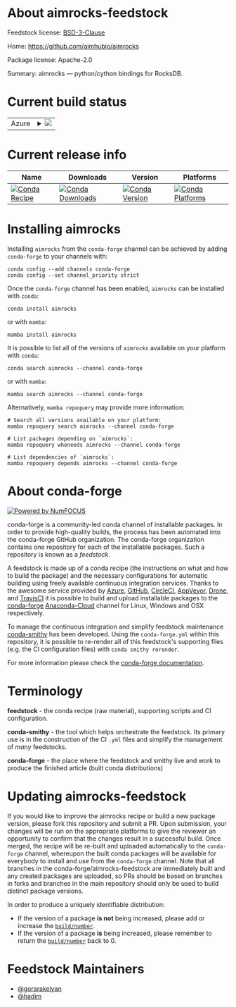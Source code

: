 About aimrocks-feedstock
========================

Feedstock license: [BSD-3-Clause](https://github.com/conda-forge/aimrocks-feedstock/blob/main/LICENSE.txt)

Home: https://github.com/aimhubio/aimrocks

Package license: Apache-2.0

Summary: aimrocks — python/cython bindings for RocksDB.

Current build status
====================


<table>
    
  <tr>
    <td>Azure</td>
    <td>
      <details>
        <summary>
          <a href="https://dev.azure.com/conda-forge/feedstock-builds/_build/latest?definitionId=18430&branchName=main">
            <img src="https://dev.azure.com/conda-forge/feedstock-builds/_apis/build/status/aimrocks-feedstock?branchName=main">
          </a>
        </summary>
        <table>
          <thead><tr><th>Variant</th><th>Status</th></tr></thead>
          <tbody><tr>
              <td>linux_64_python3.10.____cpython</td>
              <td>
                <a href="https://dev.azure.com/conda-forge/feedstock-builds/_build/latest?definitionId=18430&branchName=main">
                  <img src="https://dev.azure.com/conda-forge/feedstock-builds/_apis/build/status/aimrocks-feedstock?branchName=main&jobName=linux&configuration=linux%20linux_64_python3.10.____cpython" alt="variant">
                </a>
              </td>
            </tr><tr>
              <td>linux_64_python3.11.____cpython</td>
              <td>
                <a href="https://dev.azure.com/conda-forge/feedstock-builds/_build/latest?definitionId=18430&branchName=main">
                  <img src="https://dev.azure.com/conda-forge/feedstock-builds/_apis/build/status/aimrocks-feedstock?branchName=main&jobName=linux&configuration=linux%20linux_64_python3.11.____cpython" alt="variant">
                </a>
              </td>
            </tr><tr>
              <td>linux_64_python3.8.____cpython</td>
              <td>
                <a href="https://dev.azure.com/conda-forge/feedstock-builds/_build/latest?definitionId=18430&branchName=main">
                  <img src="https://dev.azure.com/conda-forge/feedstock-builds/_apis/build/status/aimrocks-feedstock?branchName=main&jobName=linux&configuration=linux%20linux_64_python3.8.____cpython" alt="variant">
                </a>
              </td>
            </tr><tr>
              <td>linux_64_python3.9.____cpython</td>
              <td>
                <a href="https://dev.azure.com/conda-forge/feedstock-builds/_build/latest?definitionId=18430&branchName=main">
                  <img src="https://dev.azure.com/conda-forge/feedstock-builds/_apis/build/status/aimrocks-feedstock?branchName=main&jobName=linux&configuration=linux%20linux_64_python3.9.____cpython" alt="variant">
                </a>
              </td>
            </tr><tr>
              <td>osx_64_python3.10.____cpython</td>
              <td>
                <a href="https://dev.azure.com/conda-forge/feedstock-builds/_build/latest?definitionId=18430&branchName=main">
                  <img src="https://dev.azure.com/conda-forge/feedstock-builds/_apis/build/status/aimrocks-feedstock?branchName=main&jobName=osx&configuration=osx%20osx_64_python3.10.____cpython" alt="variant">
                </a>
              </td>
            </tr><tr>
              <td>osx_64_python3.11.____cpython</td>
              <td>
                <a href="https://dev.azure.com/conda-forge/feedstock-builds/_build/latest?definitionId=18430&branchName=main">
                  <img src="https://dev.azure.com/conda-forge/feedstock-builds/_apis/build/status/aimrocks-feedstock?branchName=main&jobName=osx&configuration=osx%20osx_64_python3.11.____cpython" alt="variant">
                </a>
              </td>
            </tr><tr>
              <td>osx_64_python3.8.____cpython</td>
              <td>
                <a href="https://dev.azure.com/conda-forge/feedstock-builds/_build/latest?definitionId=18430&branchName=main">
                  <img src="https://dev.azure.com/conda-forge/feedstock-builds/_apis/build/status/aimrocks-feedstock?branchName=main&jobName=osx&configuration=osx%20osx_64_python3.8.____cpython" alt="variant">
                </a>
              </td>
            </tr><tr>
              <td>osx_64_python3.9.____cpython</td>
              <td>
                <a href="https://dev.azure.com/conda-forge/feedstock-builds/_build/latest?definitionId=18430&branchName=main">
                  <img src="https://dev.azure.com/conda-forge/feedstock-builds/_apis/build/status/aimrocks-feedstock?branchName=main&jobName=osx&configuration=osx%20osx_64_python3.9.____cpython" alt="variant">
                </a>
              </td>
            </tr><tr>
              <td>osx_arm64_python3.10.____cpython</td>
              <td>
                <a href="https://dev.azure.com/conda-forge/feedstock-builds/_build/latest?definitionId=18430&branchName=main">
                  <img src="https://dev.azure.com/conda-forge/feedstock-builds/_apis/build/status/aimrocks-feedstock?branchName=main&jobName=osx&configuration=osx%20osx_arm64_python3.10.____cpython" alt="variant">
                </a>
              </td>
            </tr><tr>
              <td>osx_arm64_python3.11.____cpython</td>
              <td>
                <a href="https://dev.azure.com/conda-forge/feedstock-builds/_build/latest?definitionId=18430&branchName=main">
                  <img src="https://dev.azure.com/conda-forge/feedstock-builds/_apis/build/status/aimrocks-feedstock?branchName=main&jobName=osx&configuration=osx%20osx_arm64_python3.11.____cpython" alt="variant">
                </a>
              </td>
            </tr><tr>
              <td>osx_arm64_python3.8.____cpython</td>
              <td>
                <a href="https://dev.azure.com/conda-forge/feedstock-builds/_build/latest?definitionId=18430&branchName=main">
                  <img src="https://dev.azure.com/conda-forge/feedstock-builds/_apis/build/status/aimrocks-feedstock?branchName=main&jobName=osx&configuration=osx%20osx_arm64_python3.8.____cpython" alt="variant">
                </a>
              </td>
            </tr><tr>
              <td>osx_arm64_python3.9.____cpython</td>
              <td>
                <a href="https://dev.azure.com/conda-forge/feedstock-builds/_build/latest?definitionId=18430&branchName=main">
                  <img src="https://dev.azure.com/conda-forge/feedstock-builds/_apis/build/status/aimrocks-feedstock?branchName=main&jobName=osx&configuration=osx%20osx_arm64_python3.9.____cpython" alt="variant">
                </a>
              </td>
            </tr>
          </tbody>
        </table>
      </details>
    </td>
  </tr>
</table>

Current release info
====================

| Name | Downloads | Version | Platforms |
| --- | --- | --- | --- |
| [![Conda Recipe](https://img.shields.io/badge/recipe-aimrocks-green.svg)](https://anaconda.org/conda-forge/aimrocks) | [![Conda Downloads](https://img.shields.io/conda/dn/conda-forge/aimrocks.svg)](https://anaconda.org/conda-forge/aimrocks) | [![Conda Version](https://img.shields.io/conda/vn/conda-forge/aimrocks.svg)](https://anaconda.org/conda-forge/aimrocks) | [![Conda Platforms](https://img.shields.io/conda/pn/conda-forge/aimrocks.svg)](https://anaconda.org/conda-forge/aimrocks) |

Installing aimrocks
===================

Installing `aimrocks` from the `conda-forge` channel can be achieved by adding `conda-forge` to your channels with:

```
conda config --add channels conda-forge
conda config --set channel_priority strict
```

Once the `conda-forge` channel has been enabled, `aimrocks` can be installed with `conda`:

```
conda install aimrocks
```

or with `mamba`:

```
mamba install aimrocks
```

It is possible to list all of the versions of `aimrocks` available on your platform with `conda`:

```
conda search aimrocks --channel conda-forge
```

or with `mamba`:

```
mamba search aimrocks --channel conda-forge
```

Alternatively, `mamba repoquery` may provide more information:

```
# Search all versions available on your platform:
mamba repoquery search aimrocks --channel conda-forge

# List packages depending on `aimrocks`:
mamba repoquery whoneeds aimrocks --channel conda-forge

# List dependencies of `aimrocks`:
mamba repoquery depends aimrocks --channel conda-forge
```


About conda-forge
=================

[![Powered by
NumFOCUS](https://img.shields.io/badge/powered%20by-NumFOCUS-orange.svg?style=flat&colorA=E1523D&colorB=007D8A)](https://numfocus.org)

conda-forge is a community-led conda channel of installable packages.
In order to provide high-quality builds, the process has been automated into the
conda-forge GitHub organization. The conda-forge organization contains one repository
for each of the installable packages. Such a repository is known as a *feedstock*.

A feedstock is made up of a conda recipe (the instructions on what and how to build
the package) and the necessary configurations for automatic building using freely
available continuous integration services. Thanks to the awesome service provided by
[Azure](https://azure.microsoft.com/en-us/services/devops/), [GitHub](https://github.com/),
[CircleCI](https://circleci.com/), [AppVeyor](https://www.appveyor.com/),
[Drone](https://cloud.drone.io/welcome), and [TravisCI](https://travis-ci.com/)
it is possible to build and upload installable packages to the
[conda-forge](https://anaconda.org/conda-forge) [Anaconda-Cloud](https://anaconda.org/)
channel for Linux, Windows and OSX respectively.

To manage the continuous integration and simplify feedstock maintenance
[conda-smithy](https://github.com/conda-forge/conda-smithy) has been developed.
Using the ``conda-forge.yml`` within this repository, it is possible to re-render all of
this feedstock's supporting files (e.g. the CI configuration files) with ``conda smithy rerender``.

For more information please check the [conda-forge documentation](https://conda-forge.org/docs/).

Terminology
===========

**feedstock** - the conda recipe (raw material), supporting scripts and CI configuration.

**conda-smithy** - the tool which helps orchestrate the feedstock.
                   Its primary use is in the construction of the CI ``.yml`` files
                   and simplify the management of *many* feedstocks.

**conda-forge** - the place where the feedstock and smithy live and work to
                  produce the finished article (built conda distributions)


Updating aimrocks-feedstock
===========================

If you would like to improve the aimrocks recipe or build a new
package version, please fork this repository and submit a PR. Upon submission,
your changes will be run on the appropriate platforms to give the reviewer an
opportunity to confirm that the changes result in a successful build. Once
merged, the recipe will be re-built and uploaded automatically to the
`conda-forge` channel, whereupon the built conda packages will be available for
everybody to install and use from the `conda-forge` channel.
Note that all branches in the conda-forge/aimrocks-feedstock are
immediately built and any created packages are uploaded, so PRs should be based
on branches in forks and branches in the main repository should only be used to
build distinct package versions.

In order to produce a uniquely identifiable distribution:
 * If the version of a package **is not** being increased, please add or increase
   the [``build/number``](https://docs.conda.io/projects/conda-build/en/latest/resources/define-metadata.html#build-number-and-string).
 * If the version of a package **is** being increased, please remember to return
   the [``build/number``](https://docs.conda.io/projects/conda-build/en/latest/resources/define-metadata.html#build-number-and-string)
   back to 0.

Feedstock Maintainers
=====================

* [@gorarakelyan](https://github.com/gorarakelyan/)
* [@hadim](https://github.com/hadim/)

